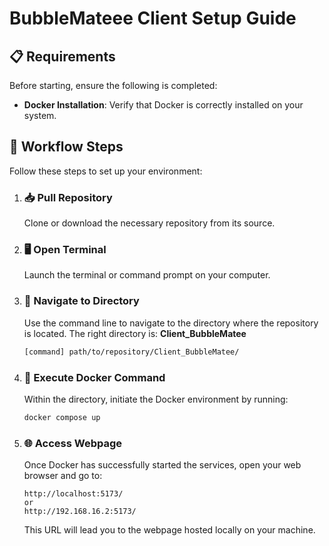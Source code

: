 # **BubbleMateee Client Setup Guide**

## 📋 **Requirements**
Before starting, ensure the following is completed:
- **Docker Installation**: Verify that Docker is correctly installed on your system.

## 🚀 **Workflow Steps**
Follow these steps to set up your environment:

1. ### 📥 **Pull Repository**
   Clone or download the necessary repository from its source.

2. ### 🖥️ **Open Terminal**
   Launch the terminal or command prompt on your computer.

3. ### 📂 **Navigate to Directory**
   Use the command line to navigate to the directory where the repository is located. The right directory is: **Client_BubbleMatee**
   ```bash
   [command] path/to/repository/Client_BubbleMatee/
   ```

4. ### 🐳 **Execute Docker Command**
   Within the directory, initiate the Docker environment by running:
   ```bash
   docker compose up
   ```

5. ### 🌐 **Access Webpage**
   Once Docker has successfully started the services, open your web browser and go to:
   ```
   http://localhost:5173/
   or
   http://192.168.16.2:5173/
   ```
   This URL will lead you to the webpage hosted locally on your machine.
